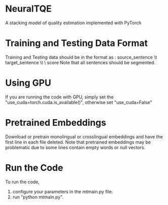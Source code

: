 # NeuralTQE
A stacking model of quality estimation implemented with PyTorch 

# Training and Testing Data Format
Training and Testing data should be in the format as :
source_sentence \t target_sentence \t \ score
Note that all sentences should be segmented.

# Using GPU
If you are running the code with GPU, simply set the "use_cuda=torch.cuda.is_available()", otherwise set "use_cuda=False"

# Pretrained Embeddings
Download or pretrain monolingual or crosslingual embeddings and have the first line in each file deleted.  Note that pretrained embeddings may be  problematic due to some lines contain empty words or null vectors. 


# Run the Code
To run the code,
1. configure your parameters in the mtmain.py file.
2. run  "python mtmain.py".
